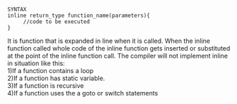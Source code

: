     SYNTAX
    inline return_type function_name(parameters){
         //code to be executed
    }
It is function that is expanded in line when it is called. When the inline function called whole code of the inline function gets inserted or substituted at the point of the inline function call.
The compiler will not implement inline in situation like this:<br>
1)If a function contains a loop <br>
2)If a function has static variable. <br>
3)If a function is recursive <br>
4)If a function uses the a goto or switch statements <br>